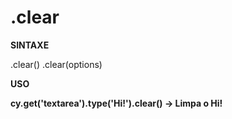 # .clear

**SINTAXE**


.clear()
.clear(options)


**USO**


**cy.get('textarea').type('Hi!').clear() -> Limpa o Hi!**